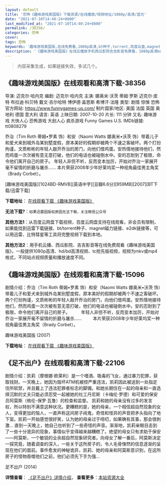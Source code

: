 ```yaml
---
layout: default
title: '恐怖《趣味游戏美国版》下载资源/在线播放/视频地址/1080p/高清/蓝光'
date: "2021-07-10T14:40:24+0800"
last_modified_at: "2021-07-10T14:40:24+0800"
permalink: /38356/
categories: 恐怖
cover:
tags: 恐怖
keywords: '趣味游戏美国版,在线免费看,1080p高清,bt种子,torrent,百度云盘,magnet,磁力链,迅雷下载资源'
description: '《趣味游戏美国版》在线云播放手机西瓜影院吉吉影音免费看，1080p高清bd/hd未删减完整版和tc抢先枪版，mkv/mp4格式，附带bt/torrent种子、magnet/磁力链、百度云盘、网盘资源迅雷下载链接'
---
```


>内容采集生成，如果链接失效，多试几个。


## 《趣味游戏美国版》在线观看和高清下载-38356

导演: 迈克尔·哈内克 编剧: 迈克尔·哈内克 主演: 娜奥米·沃茨 蒂姆·罗斯 迈克尔·皮特 布拉迪·科贝特 戴文·吉尔哈特 博伊德·盖恩斯 希博汗·法隆 类型: 剧情 惊悚 恐怖 官方网站: https://www.funnygames-us.com/ 制片国家/地区: 美国 法国 英国 奥地利 德国 意大利 语言: 英语 上映日期: 2007-10-20 片长: 111 分钟 又名: 趣味游戏 大快人心 恐怖游戏 大刽人心 疯杀游戏 Funny Games U.S. IMDb链接: tt0808279

乔治（Tim Roth 蒂姆•罗素 饰）和安（Naomi Watts 娜奥米•沃茨 饰）带着儿子和爱犬来到城外岛某别墅度假，原本美好的假期却被两个不速之客破坏。两个打扮拘谨，文质彬彬的年轻人敲开乔治的房门，向他们借鸡蛋。安热情地接待他们，然而鸡蛋一次次被有意无意打破，他们的电话也被碰倒水中。安的忍耐到了极限，命令他们离开自己的房子。 年轻人非但不听，反而变本加厉，开始对乔治一家展开毫不留情的折磨与屠杀…… 本片荣获2008年少年好莱坞奖一种视角最佳男主角奖（Brady Corbet）。


[趣味游戏美国版][1024BD-RMVB][英语中字][豆瓣6.6分][959MB][2007][BT下载/迅雷下载]

**下载地址**： [在线观看下载 《趣味游戏美国版》](https://www.btdx8.com/torrent/funny_games_2007.html) 


**无法下载?**：`如果迅雷因版权原因无法下载，关注微信公众号 `

**其他方法1**：从百度云网盘下载视频，百度云网盘支持在线观看，非会员有限制，如果能找到迅雷下载链接、bt/torrent种子、magnet磁力链接、e2dk链接等，可以用迅雷、比特彗星等工具将完整视频下载到本地。

**其他方法2**：用手机云播、西瓜影院、吉吉影音等在线免费观看《趣味游戏美国版》，一般提供1080p高清、hd/bd高清视频、tc抢先版视频，视频为mkv或mp4格式，不同站点视频质量和播放速度不同。


## 《趣味游戏美国版》在线观看和高清下载-15096

剧情介绍：乔治（Tim Roth 蒂姆•罗素 饰）和安（Naomi Watts 娜奥米•沃茨 饰）带着儿子和爱犬来到城外岛某别墅度假，原本美好的假期却被两个不速之客破坏。两个打扮拘谨，文质彬彬的年轻人敲开乔治的房门，向他们借鸡蛋。安热情地接待他们，然而鸡蛋一次次被有意无意打破，他们的电话也被碰倒水中。安的忍耐到了极限，命令他们离开自己的房子。  　　年轻人非但不听，反而变本加厉，开始对乔治一家展开毫不留情的折磨与屠杀……  　　本片荣获2008年少年好莱坞奖一种视角最佳男主角奖（Brady Corbet）。


趣味游戏美国版 (2007)

**下载地址**： [在线观看下载 《趣味游戏美国版》](https://www.btbtdy.me/btdy/dy4807.html) 


## 《足不出户》在线观看和高清下载-22106

剧情介绍：凯莉（摩根娜·欧莱利）是一个嗜酒、吸毒的飞女，通过暴力犯罪，获取钱财。一天晚上，她因为毁坏ATM机被控严重违法，凯莉因此被送到一处指定住所软禁，并且戴上了违法犯罪者标志的脚镯。和她长期住在一起的母亲和一直选择沉默的丈夫只能必须忍受一起被她的社工丹尼斯（卡梅伦·罗德）和可爱的保安员阿莫斯（格伦-保罗·瓦鲁）的检查和监督。   凯莉和她的母亲没有过多的发言权，所以特别不满意这种状况。更糟糕的是，她的母亲，一个相信超自然现象的女人，变得更加的恼人，一直声称这间房子闹鬼，奇怪和怪异的声音把矛头指向了地下室。凯莉一开始感觉很好笑，认为她的母亲过于唠叨，如果确有其事，那会很刺激…   直到一天晚上，她自己也听到了一些奇怪的声音。渐渐地，凯莉亲眼目击到了一些十分诡异的现象，事情似乎变得越来越糟糕了。绝望的母女只有求助于保安——阿莫斯，一个敏锐的业余超自然现象研究者。向母女了解一番后，阿莫斯决定一探究竟，随着调查的深入，一些关于这所房子的，令人毛骨悚然的信息逐渐的呈现在他们的面前。事件愈发的神秘诡异，凯莉、她的母亲和阿莫斯意识到，在这所房子的怪物吞噬他们之前，他们必须先下手为强…


足不出户 (2014)

**详情查看**： [《足不出户》详情介绍](/movie/22106/)， **查看更多**：[本站资源大全](/movie/t/all/)

